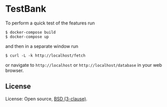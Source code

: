 # TestBank

To perform a quick test of the features run

```
$ docker-compose build
$ docker-compose up
```

and then in a separate window run

```
$ curl -L -k http://localhost/fetch
```

or navigate to `http://localhost` or `http://localhost/database` in your web browser.


## License

License: Open source, [BSD (3-clause)](https://opensource.org/licenses/BSD-3-Clause).
